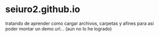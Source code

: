 # seiuro2.github.io
tratando de aprender como cargar archivos, carpetas y afines para asi poder montar un demo url... (aun no lo he logrado)

